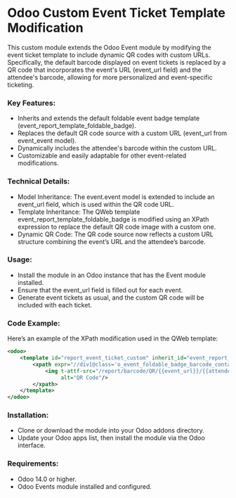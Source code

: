 # Odoo Custom Event Ticket Template Modification
This custom module extends the Odoo Event module by modifying the event ticket template to include dynamic QR codes with custom URLs. Specifically, the default barcode displayed on event tickets is replaced by a QR code that incorporates the event's URL (event_url field) and the attendee's barcode, allowing for more personalized and event-specific ticketing.

### Key Features:
- Inherits and extends the default foldable event badge template (event_report_template_foldable_badge).
- Replaces the default QR code source with a custom URL (event_url from event_event model).
- Dynamically includes the attendee's barcode within the custom URL.
- Customizable and easily adaptable for other event-related modifications.
### Technical Details:
- Model Inheritance: The event.event model is extended to include an event_url field, which is used within the QR code URL.
- Template Inheritance: The QWeb template event_report_template_foldable_badge is modified using an XPath expression to replace the default QR code image with a custom one.
- Dynamic QR Code: The QR code source now reflects a custom URL structure combining the event’s URL and the attendee’s barcode.
### Usage:
- Install the module in an Odoo instance that has the Event module installed.
- Ensure that the event_url field is filled out for each event.
- Generate event tickets as usual, and the custom QR code will be included with each ticket.

### Code Example:
Here’s an example of the XPath modification used in the QWeb template:

```xml
<odoo>
    <template id="report_event_ticket_custom" inherit_id="event_report_template_foldable_badge">
        <xpath expr="//div[@class='o_event_foldable_badge_barcode_container_top']/img" position="replace">
            <img t-attf-src="/report/barcode/QR/{{event_url}}/{{attendee.barcode if attendee else '12345678901234567890'}}?&amp;width=174&amp;height=174&amp;quiet=0"
                 alt="QR Code"/>
        </xpath>
    </template>
</odoo>
```

### Installation:
- Clone or download the module into your Odoo addons directory.
- Update your Odoo apps list, then install the module via the Odoo interface.
### Requirements:
- Odoo 14.0 or higher.
- Odoo Events module installed and configured.

